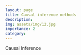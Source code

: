 ```yaml
---
layout: page
title: Causal inference methods
description:
img: assets/img/12.jpg
importance: 2
category:
---
```


Causal Inference
